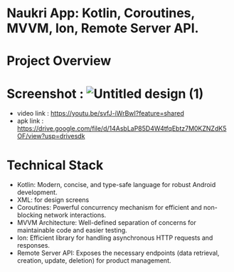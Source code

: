 # Naukri App: Kotlin, Coroutines, MVVM, Ion, Remote Server API.
# Project Overview
# Screenshot : ![Untitled design (1)](https://github.com/user-attachments/assets/9ab98e10-48ec-485b-9802-83a7b63a2005)

- video link : https://youtu.be/svfJ-iWrBwI?feature=shared
- apk link : https://drive.google.com/file/d/14AsbLaP85D4W4tfqEbtz7M0KZNZdK5OF/view?usp=drivesdk
  
  
# Technical Stack
- Kotlin: Modern, concise, and type-safe language for robust Android development.
- XML: for design screens
- Coroutines: Powerful concurrency mechanism for efficient and non-blocking network interactions.
- MVVM Architecture: Well-defined separation of concerns for maintainable code and easier testing.
- Ion: Efficient library for handling asynchronous HTTP requests and responses.
- Remote Server API: Exposes the necessary endpoints (data retrieval, creation, update, deletion) for product management.

